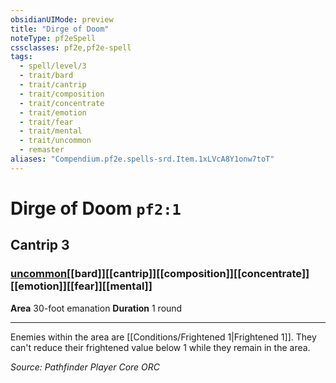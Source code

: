 ```yaml
---
obsidianUIMode: preview
title: "Dirge of Doom"
noteType: pf2eSpell
cssclasses: pf2e,pf2e-spell
tags:
  - spell/level/3
  - trait/bard
  - trait/cantrip
  - trait/composition
  - trait/concentrate
  - trait/emotion
  - trait/fear
  - trait/mental
  - trait/uncommon
  - remaster
aliases: "Compendium.pf2e.spells-srd.Item.1xLVcA8Y1onw7toT" 
---
```

# Dirge of Doom  `pf2:1`  
## Cantrip 3
### [uncommon](uncommon "Uncommon Rarity Trait")[[bard]][[cantrip]][[composition]][[concentrate]][[emotion]][[fear]][[mental]]

**Area** 30-foot emanation
**Duration** 1 round
* * * 
Enemies within the area are [[Conditions/Frightened 1|Frightened 1]]. They can't reduce their frightened value below 1 while they remain in the area.

*Source: Pathfinder Player Core*
*ORC*